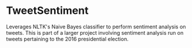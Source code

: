 # TweetSentiment
Leverages NLTK's Naive Bayes classifier to perform sentiment analysis on tweets. This is part of a larger project involving sentiment analysis run on tweets pertaining to the 2016 presidential election.
